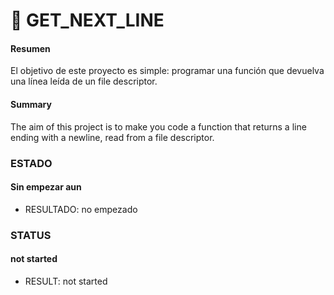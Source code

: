 # :page_facing_up: GET_NEXT_LINE

#### Resumen
El objetivo de este proyecto es simple: programar una función que devuelva
una línea leída de un file descriptor.

#### Summary
The aim of this project is to make you code a function that returns a line
ending with a newline, read from a file descriptor.

### ESTADO
#### Sin empezar aun

- RESULTADO: no empezado
<!-- ```En proceso``` -->

### STATUS
#### not started

- RESULT: not started
<!-- ```En proceso``` -->